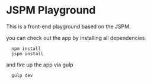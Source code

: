 # JSPM Playground

This is a front-end playground based on the JSPM.

you can check out the app by installing all dependencies

```
  npm install
  jspm install
```

and fire up the app via gulp

```
  gulp dev
```
